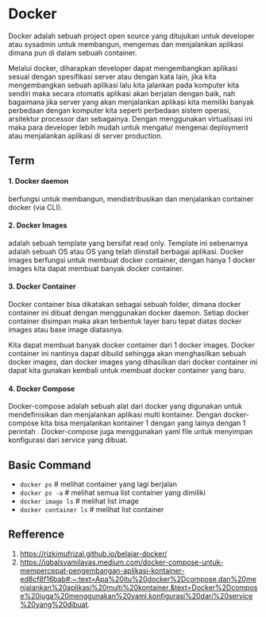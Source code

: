 # Docker
Docker adalah sebuah project open source yang ditujukan untuk developer atau sysadmin untuk membangun, mengemas dan menjalankan aplikasi dimana pun di dalam sebuah container.

Melalui docker, diharapkan developer dapat mengembangkan aplikasi sesuai dengan spesifikasi server atau dengan kata lain, jika kita mengembangkan sebuah aplikasi lalu kita jalankan pada komputer kita sendiri maka secara otomatis aplikasi akan berjalan dengan baik, nah bagaimana jika server yang akan menjalankan aplikasi kita memiliki banyak perbedaan dengan komputer kita seperti perbedaan sistem operasi, arsitektur processor dan sebagainya. Dengan menggunakan virtualisasi ini maka para developer lebih mudah untuk mengatur mengenai deployment atau menjalankan aplikasi di server production.

## Term
#### 1. Docker daemon 
berfungsi untuk membangun, mendistribusikan dan menjalankan container docker (via CLI).

#### 2. Docker Images
adalah sebuah template yang bersifat read only. Template ini sebenarnya adalah sebuah OS atau OS yang telah diinstall berbagai aplikasi. Docker images berfungsi untuk membuat docker container, dengan hanya 1 docker images kita dapat membuat banyak docker container.

#### 3. Docker Container 
Docker container bisa dikatakan sebagai sebuah folder, dimana docker container ini dibuat dengan menggunakan docker daemon. Setiap docker container disimpan maka akan terbentuk layer baru tepat diatas docker images atau base image diatasnya. 

Kita dapat membuat banyak docker container dari 1 docker images. Docker container ini nantinya dapat dibuild sehingga akan menghasilkan sebuah docker images, dan docker images yang dihasilkan dari docker container ini dapat kita gunakan kembali untuk membuat docker container yang baru. 

#### 4. Docker Compose 
Docker-compose adalah sebuah alat dari docker yang digunakan untuk mendefinisikan dan menjalankan aplikasi multi kontainer. Dengan docker-compose kita bisa menjalankan kontainer 1 dengan yang lainya dengan 1 perintah . Docker-compose juga menggunakan yaml file untuk menyimpan konfigurasi dari service yang dibuat.

## Basic Command
* ```docker ps``` # melihat container yang lagi berjalan
* ```docker ps -a``` # melihat semua list container yang dimiliki
* ```docker image ls``` # melihat list image 
* ```docker container ls``` # melihat list container 

## Refference
1. https://rizkimufrizal.github.io/belajar-docker/
2. https://iqbalsyamilayas.medium.com/docker-compose-untuk-mempercepat-pengembangan-aplikasi-kontainer-ed8cf8f16bab#:~:text=Apa%20itu%20docker%2Dcompose,dan%20menjalankan%20aplikasi%20multi%20kontainer.&text=Docker%2Dcompose%20juga%20menggunakan%20yaml,konfigurasi%20dari%20service%20yang%20dibuat.